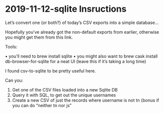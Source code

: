 # 2019-11-12-sqlite Insructions

Let’s convert one (or both?) of today’s CSV exports into a simple database…

Hopefully you’ve already got the non-default exports from earlier, otherwise you might get them from this link.

Tools:

•	you’ll need to brew install sqlite
•	you might also want to brew cask install db-browser-for-sqlite for a neat UI (leave this if it’s taking a long time)

I found csv-to-sqlite to be pretty useful here.

Can you:

1.	Get one of the CSV files loaded into a new Sqlite DB
2.	Query it with SQL, to get out the unique usernames
3.	Create a new CSV of just the records where username is not tn (bonus if you can do “neither tn nor js”